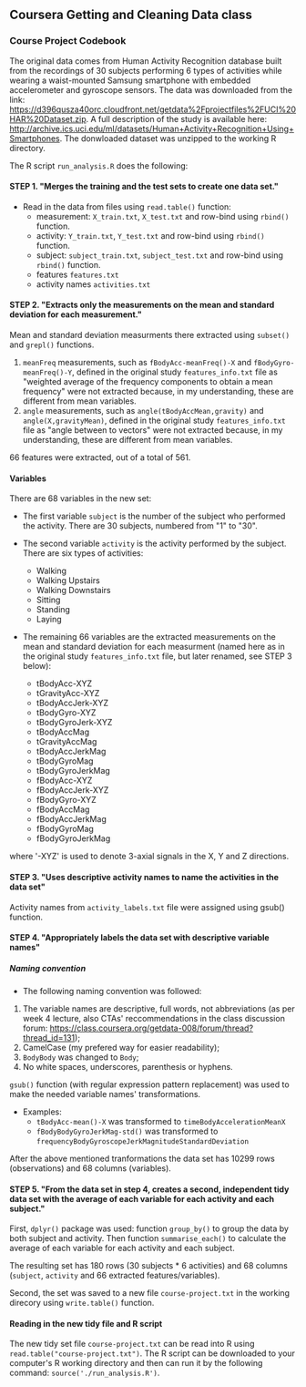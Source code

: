 ## Coursera Getting and Cleaning Data class

### Course Project Codebook

The original data comes from Human Activity Recognition database built from the recordings of 30 subjects performing 6 types of activities while wearing a waist-mounted Samsung smartphone with embedded accelerometer and gyroscope sensors.
The data was downloaded from the link: https://d396qusza40orc.cloudfront.net/getdata%2Fprojectfiles%2FUCI%20HAR%20Dataset.zip. 
A full description of the study is available here: http://archive.ics.uci.edu/ml/datasets/Human+Activity+Recognition+Using+Smartphones.
The donwloaded dataset was unzipped to the working R directory.

The R script `run_analysis.R` does the following:

#### STEP 1. "Merges the training and the test sets to create one data set."

* Read in the data from files using `read.table()` function: 
	* measurement: `X_train.txt`, `X_test.txt` and row-bind using `rbind()` function.
	* activity: `Y_train.txt`, `Y_test.txt` and row-bind using `rbind()` function.
	* subject: `subject_train.txt`, `subject_test.txt` and row-bind using `rbind()` function.
	* features `features.txt` 
	* activity names `activities.txt` 


#### STEP 2. "Extracts only the measurements on the mean and standard deviation for each measurement."

Mean and standard deviation measurments there extracted using `subset()` and `grepl()` functions.

1. `meanFreq` measurements, such as `fBodyAcc-meanFreq()-X` and `fBodyGyro-meanFreq()-Y`, defined in the original study `features_info.txt` file as "weighted average of the frequency components to obtain a mean frequency" were not extracted because, in my understanding, these are different from mean variables.
1. `angle` measurements, such as `angle(tBodyAccMean,gravity)` and `angle(X,gravityMean)`,  defined in the original study `features_info.txt` file as "angle between to vectors" were not extracted because, in my understanding, these are different from mean variables.

66 features were extracted, out of a total of 561.


#### Variables

There are 68 variables in the new set:
* The first variable `subject` is the number of the subject who performed the activity. There are 30 subjects, numbered from "1" to "30".

* The second variable `activity` is the activity performed by the subject. There are six types of activities:  
	* Walking
	* Walking Upstairs
	* Walking Downstairs
	* Sitting
	* Standing
	* Laying

* The remaining 66 variables are the extracted measurements on the mean and standard deviation for each measurment (named here as in the original study `features_info.txt` file, but later renamed, see STEP 3 below): 
	* tBodyAcc-XYZ
	* tGravityAcc-XYZ
	* tBodyAccJerk-XYZ
	* tBodyGyro-XYZ
	* tBodyGyroJerk-XYZ
	* tBodyAccMag
	* tGravityAccMag
	* tBodyAccJerkMag
	* tBodyGyroMag
	* tBodyGyroJerkMag
	* fBodyAcc-XYZ
	* fBodyAccJerk-XYZ
	* fBodyGyro-XYZ
	* fBodyAccMag
	* fBodyAccJerkMag
	* fBodyGyroMag
	* fBodyGyroJerkMag

where '-XYZ' is used to denote 3-axial signals in the X, Y and Z directions.


#### STEP 3. "Uses descriptive activity names to name the activities in the data set" 
Activity names from `activity_labels.txt` file were assigned using gsub() function.


#### STEP 4. "Appropriately labels the data set with descriptive variable names" 

##### Naming convention
* The following naming convention was followed:
1. The variable names are descriptive, full words, not abbreviations (as per week 4 lecture, also CTAs' reccommendations in the class discussion forum: https://class.coursera.org/getdata-008/forum/thread?thread_id=131);
1. CamelCase (my prefered way for easier readability);
1. `BodyBody` was changed to `Body`;
1. No white spaces, underscores, parenthesis or hyphens.

`gsub()` function (with regular expression pattern replacement) was used to make the needed variable names' transformations.

* Examples:
	* `tBodyAcc-mean()-X` was transformed to `timeBodyAccelerationMeanX`
	* `fBodyBodyGyroJerkMag-std()` was transformed to `frequencyBodyGyroscopeJerkMagnitudeStandardDeviation`

After the above mentioned tranformations the data set has 10299 rows (observations) and 68 columns (variables).


#### STEP 5. "From the data set in step 4, creates a second, independent tidy data set with the average of each variable for each activity and each subject."

First, `dplyr()` package was used: function `group_by()` to group the data by both subject and activity.
Then function `summarise_each()` to calculate the average of each variable for each activity and each subject.

The resulting set has 180 rows (30 subjects * 6 activities) and 68 columns (`subject`, `activity` and 66 extracted features/variables).

Second, the set was saved to a new file `course-project.txt` in the working direcory using `write.table()` function.


#### Reading in the new tidy file and R script

The new tidy set file `course-project.txt` can be read into R using `read.table("course-project.txt")`.
The R script can be downloaded to your computer's R working directory and then can run it by the following command: `source('./run_analysis.R')`.
